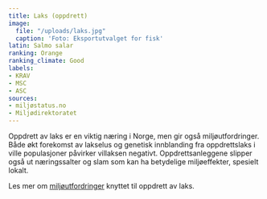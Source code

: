 ```yaml
---
title: Laks (oppdrett)
image:
  file: "/uploads/laks.jpg"
  caption: 'Foto: Eksportutvalget for fisk'
latin: Salmo salar
ranking: Orange
ranking_climate: Good
labels:
- KRAV
- MSC
- ASC
sources:
- miljøstatus.no
- Miljødirektoratet
---
```


Oppdrett av laks er en viktig næring i Norge, men gir også miljøutfordringer. Både økt forekomst av lakselus og genetisk innblanding fra oppdrettslaks i ville populasjoner påvirker villaksen negativt. Oppdrettsanleggene slipper også ut næringssalter og slam som kan ha betydelige miljøeffekter, spesielt lokalt.

Les mer om [miljøutfordringer](http://www.miljostatus.no/Tema/Hav-og-kyst/Fiskeoppdrett/) knyttet til oppdrett av laks.